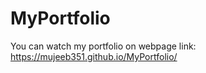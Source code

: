 ﻿# MyPortfolio
You can watch my portfolio on webpage link: https://mujeeb351.github.io/MyPortfolio/
